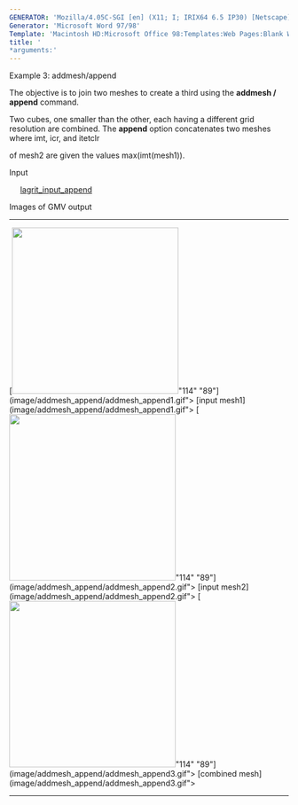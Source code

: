 ```yaml
---
GENERATOR: 'Mozilla/4.05C-SGI [en] (X11; I; IRIX64 6.5 IP30) [Netscape]'
Generator: 'Microsoft Word 97/98'
Template: 'Macintosh HD:Microsoft Office 98:Templates:Web Pages:Blank Web Page'
title: '
*arguments:'
---
```


 Example 3: addmesh/append

 The objective is to join two meshes to create a third using the
 **addmesh / append** command.

 Two cubes, one smaller than the other, each having a different grid
 resolution are combined. The **append** option concatenates two meshes
 where imt, icr, and itetclr

 of mesh2 are given the values max(imt(mesh1)).

 Input

      [lagrit\_input\_append](../lagrit_input_append)

 Images of GMV output

   --------------------------------------------------------------------------------------------------------------------------------------------------------------------------------- -------------------------------------------------------------------------------------------------------------------------------------------------------------------------------
   [<img height="300" width="300" src="https://lanl.github.io/LaGriT/assets/images/addmesh_append/addmesh_append1_tn.gif">"114" "89"](image/addmesh_append/addmesh_append1.gif"> [input mesh1](image/addmesh_append/addmesh_append1.gif">     [<img height="300" width="300" src="https://lanl.github.io/LaGriT/assets/images/addmesh_append/addmesh_append2_tn.gif">"114" "89"](image/addmesh_append/addmesh_append2.gif"> [input mesh2](image/addmesh_append/addmesh_append2.gif">
   [<img height="300" width="300" src="https://lanl.github.io/LaGriT/assets/images/addmesh_append/addmesh_append3_tn.gif">"114" "89"](image/addmesh_append/addmesh_append3.gif"> [combined mesh](image/addmesh_append/addmesh_append3.gif">   
   --------------------------------------------------------------------------------------------------------------------------------------------------------------------------------- -------------------------------------------------------------------------------------------------------------------------------------------------------------------------------

